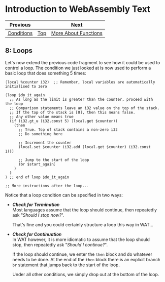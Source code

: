 # Introduction to WebAssembly Text

| Previous | | Next
|---|---|---
| [Conditions](../07/README.md) | [Top](../README.md) | [More About Functions](../09/README.md)

## 8: Loops

Let's now extend the previous code fragment to see how it could be used to control a loop.  The condition we just looked at is now used to perform a basic loop that does something 5 times:

```wat
(local %counter i32)  ;; Remember, local variables are automatically initialised to zero

(loop $do_it_again
  ;; As long as the limit is greater than the counter, proceed with the loop
  ;; Comparison statements leave an i32 value on the top of the stack.
  ;; If the top of the stack is [0], then this means false.
  ;; Any other value means true
  (if (i32.gt_u (i32.const 5) (local.get $counter))
    (then
      ;; True. Top of stack contains a non-zero i32
      ;; Do something here
      
      ;; Increment the counter
      (local.set $counter (i32.add (local.get $counter) (i32.const 1)))
      
      ;; Jump to the start of the loop
      (br $start_again)
    )
  )
) ;; end of loop $do_it_again

;; More instructions after the loop...
```

Notice that a loop condition can be specified in two ways:

* ***Check for Termination***  
   Most languages assume that the loop should continue, then repeatedly ask "*Should I stop now?*".

   That's fine and you could certainly structure a loop this way in WAT...
   
* ***Check for Continuation***  
   In WAT however, it is more idiomatic to assume that the loop should stop, then repeatedly ask "*Should I continue?*".

   If the loop should continue, we enter the `then` block and do whatever needs to be done.  At the end of the `then` block there is an explicit branch `br` statement that jumps back to the start of the loop.

   Under all other conditions, we simply drop out at the bottom of the loop.